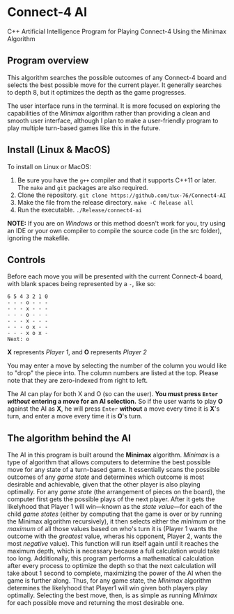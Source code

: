 # Connect-4 AI
C++ Artificial Intelligence Program for Playing Connect-4 Using the Minimax Algorithm

## Program overview
This algorithm searches the possible outcomes of any Connect-4 board and selects the best possible move for the current player. It generally searches to depth 8, but it optimizes the depth as the game progresses.

The user interface runs in the terminal. It is more focused on exploring the capabilities of the _Minimax_ algorithm rather than providing a clean and smooth user interface, although I plan to make a user-friendly program to play multiple turn-based games like this in the future.

## Install (Linux & MacOS)
To install on Linux or MacOS:
1. Be sure you have the `g++` compiler and that it supports C++11 or later. The `make` and `git` packages are also required.
2. Clone the repository. `git clone https://github.com/tux-76/Connect4-AI`
3. Make the file from the release directory. `make -C Release all`
4. Run the executable. `./Release/connect4-ai`

**NOTE:** If you are on _Windows_ or this method doesn't work for you, try using an IDE or your own compiler to compile the source code (in the src folder), ignoring the makefile.

## Controls
Before each move you will be presented with the current Connect-4 board, with blank spaces being represented by a `-`, like so:

```
6 5 4 3 2 1 0
- - - o - - -
- - - x - - -
- - - o - - -
- - - x - - -
- - - o x - -
- - - x o x -
Next: o
```

**X** represents _Player 1_, and **O** represents _Player 2_

You may enter a move by selecting the number of the column you would like to "drop" the piece into. The column numbers are listed at the top. Please note that they are zero-indexed from right to left.

The AI can play for both X and O (so can the user). **You must press `Enter` _without_ entering a move for an AI selection.**
So if the user wants to play **O** against the AI as **X**, he will press `Enter` **without** a move every time it is **X**'s turn, and enter a move every time it is **O**'s turn.

## The algorithm behind the AI
The AI in this program is built around the **Minimax** algorithm. _Minimax_ is a type of algorithm that allows computers to determine the best possible move for any state of a turn-based game. It essentially scans the possible outcomes of any _game state_ and determines which outcome is most desirable and achievable, given that the other player is also playing optimally. For any _game state_ (the arrangement of pieces on the board), the computer first gets the possible plays of the next player. After it gets the likelyhood that Player 1 will win—known as the _state value_—for each of the child _game states_ (either by computing that the game is over or by running the Minimax algorithm recursively), it then selects either the _minimum_ or the _maximum_ of all those values based on who's turn it is (Player 1 wants the outcome with the _greatest_ value, wheras his opponent, Player 2, wants the most _negative_ value). This function will run itself again until it reaches the maximum depth, which is necessary because a full calculation would take too long. Additionally, this program performs a mathematical calculation after every process to optimize the depth so that the next calculation will take about 1 second to complete, maximizing the power of the AI when the game is further along. Thus, for any game state, the _Minimax_ algorithm determines the likelyhood that Player1 will win given both players play optimally. Selecting the best move, then, is as simple as running _Minimax_ for each possible move and returning the most desirable one.
